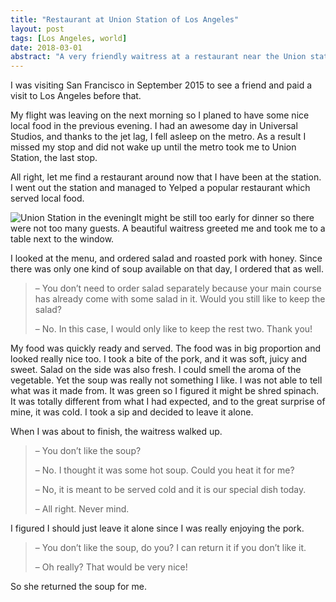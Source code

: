 ```yaml
---
title: "Restaurant at Union Station of Los Angeles"
layout: post
tags: [Los Angeles, world]
date: 2018-03-01
abstract: "A very friendly waitress at a restaurant near the Union station of Los Angeles"
---
```

I was visiting San Francisco in September 2015 to see a friend and paid
a visit to Los Angeles before that.

My flight was leaving on the next morning so I planed to have some nice
local food in the previous evening. I had an awesome day in Universal
Studios, and thanks to the jet lag, I fell asleep on the metro. As a
result I missed my stop and did not wake up until the metro took me to
Union Station, the last stop.

All right, let me find a restaurant around now that I have been at the
station. I went out the station and managed to Yelped a popular
restaurant which served local food.

![Union Station in the
evening](/assets/img/56807582-33961d80-6827-11e9-89f5-bd176585ca74.jpg)It
might be still too early for dinner so there were not too many guests. A
beautiful waitress greeted me and took me to a table next to the window.

I looked at the menu, and ordered salad and roasted pork with honey.
Since there was only one kind of soup available on that day, I ordered
that as well.

> – You don’t need to order salad separately because your main course
> has already come with some salad in it. Would you still like to keep
> the salad?
>
> – No. In this case, I would only like to keep the rest two. Thank you!

My food was quickly ready and served. The food was in big proportion and
looked really nice too. I took a bite of the pork, and it was soft,
juicy and sweet. Salad on the side was also fresh. I could smell the
aroma of the vegetable. Yet the soup was really not something I like. I
was not able to tell what was it made from. It was green so I figured it
might be shred spinach. It was totally different from what I had
expected, and to the great surprise of mine, it was cold. I took a sip
and decided to leave it alone.

When I was about to finish, the waitress walked up.

> – You don’t like the soup?
>
> – No. I thought it was some hot soup. Could you heat it for me?
>
> – No, it is meant to be served cold and it is our special dish today.
>
> – All right. Never mind.

I figured I should just leave it alone since I was really enjoying the
pork.

> – You don’t like the soup, do you? I can return it if you don’t like
> it.
>
> – Oh really? That would be very nice!

So she returned the soup for me.
